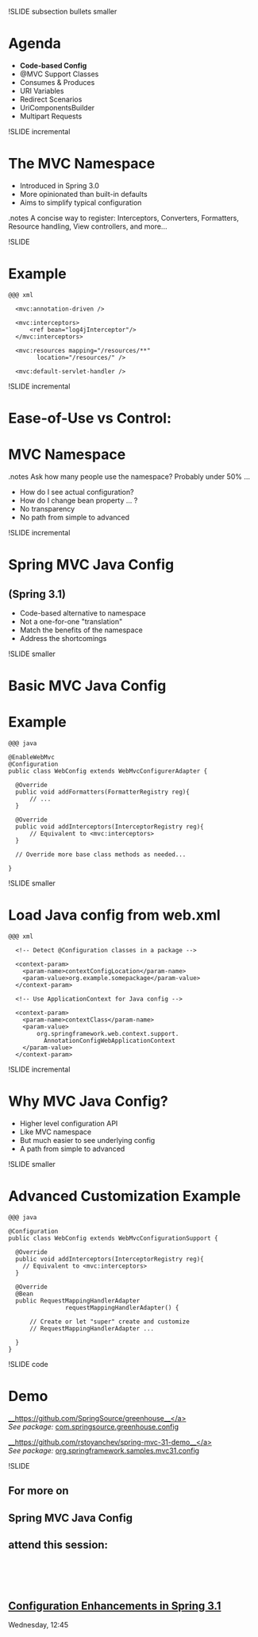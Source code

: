 
!SLIDE subsection bullets smaller
# Agenda

* __Code-based Config__
* @MVC Support Classes
* Consumes & Produces
* URI Variables
* Redirect Scenarios
* UriComponentsBuilder
* Multipart Requests

!SLIDE incremental
# The MVC Namespace

* Introduced in Spring 3.0
* More opinionated than built-in defaults
* Aims to simplify typical configuration

.notes A concise way to register: Interceptors, Converters, Formatters, Resource handling, View controllers, and more...

!SLIDE
# Example

	@@@ xml

      <mvc:annotation-driven />

      <mvc:interceptors>
	      <ref bean="log4jInterceptor"/>
      </mvc:interceptors>

      <mvc:resources mapping="/resources/**" 
            location="/resources/" />

      <mvc:default-servlet-handler />    

!SLIDE incremental
# Ease-of-Use vs Control:
# MVC Namespace
.notes Ask how many people use the namespace? Probably under 50% ...

* How do I see actual configuration?
* How do I change bean property ... ?
* No transparency
* No path from simple to advanced

!SLIDE incremental
# Spring MVC Java Config
## (Spring 3.1)

* Code-based alternative to namespace
* Not a one-for-one "translation"
* Match the benefits of the namespace
* Address the shortcomings

!SLIDE smaller
# Basic MVC Java Config
# Example

	@@@ java

    @EnableWebMvc
    @Configuration
    public class WebConfig extends WebMvcConfigurerAdapter {

      @Override
	  public void addFormatters(FormatterRegistry reg){
          // ...
	  }

	  @Override
	  public void addInterceptors(InterceptorRegistry reg){
          // Equivalent to <mvc:interceptors>
	  }

      // Override more base class methods as needed...

    }

!SLIDE smaller
# Load Java config from web.xml

	@@@ xml

      <!-- Detect @Configuration classes in a package -->

      <context-param>
        <param-name>contextConfigLocation</param-name>
        <param-value>org.example.somepackage</param-value>
      </context-param>

      <!-- Use ApplicationContext for Java config -->

      <context-param>
        <param-name>contextClass</param-name>
        <param-value>
            org.springframework.web.context.support.
              AnnotationConfigWebApplicationContext
        </param-value>
      </context-param>

!SLIDE incremental
# Why MVC Java Config?

* Higher level configuration API
* Like MVC namespace
* But much easier to see underlying config
* A path from simple to advanced

!SLIDE smaller
# Advanced Customization Example

	@@@ java

    @Configuration
    public class WebConfig extends WebMvcConfigurationSupport {

      @Override
      public void addInterceptors(InterceptorRegistry reg){
        // Equivalent to <mvc:interceptors>
      }

      @Override
      @Bean
      public RequestMappingHandlerAdapter 
                    requestMappingHandlerAdapter() {

          // Create or let "super" create and customize 
          // RequestMappingHandlerAdapter ...

      }
    }

!SLIDE code
# Demo 

<a href="https://github.com/SpringSource/greenhouse">__https://github.com/SpringSource/greenhouse__</a><br>
_See package:_
<a href="https://github.com/SpringSource/greenhouse/tree/master/src/main/java/com/springsource/greenhouse/config">com.springsource.greenhouse.config</a>
 
<a href="https://github.com/rstoyanchev/spring-mvc-31-demo">__https://github.com/rstoyanchev/spring-mvc-31-demo__</a><br>
_See package:_
<a href="https://github.com/rstoyanchev/spring-mvc-31-demo/tree/master/src/main/java/org/springframework/samples/mvc31/config">org.springframework.samples.mvc31.config</a>

!SLIDE
## For more on 
## __Spring MVC Java Config__
## attend this session:
<br><br><br>
## <a href="http://www.springone2gx.com/conference/chicago/2011/10/session?id=24006">__Configuration Enhancements in Spring 3.1__</a>

Wednesday, 12:45




